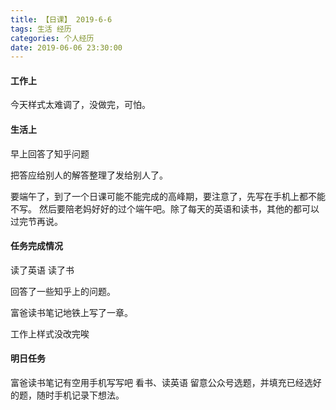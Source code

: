 ```yaml
---
title: 【日课】 2019-6-6
tags: 生活 经历
categories: 个人经历
date: 2019-06-06 23:30:00
---
```


#### 工作上

今天样式太难调了，没做完，可怕。

#### 生活上
早上回答了知乎问题

把答应给别人的解答整理了发给别人了。

要端午了，到了一个日课可能不能完成的高峰期，要注意了，先写在手机上都不能不写。
然后要陪老妈好好的过个端午吧。除了每天的英语和读书，其他的都可以过完节再说。

#### 任务完成情况

读了英语
读了书

回答了一些知乎上的问题。

富爸读书笔记地铁上写了一章。

工作上样式没改完唉
#### 明日任务

富爸读书笔记有空用手机写写吧
看书、读英语
留意公众号选题，并填充已经选好的题，随时手机记录下想法。

